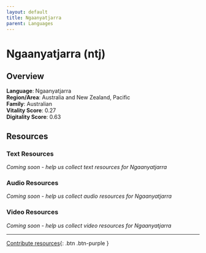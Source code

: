 ```yaml
---
layout: default
title: Ngaanyatjarra
parent: Languages
---
```


# Ngaanyatjarra (ntj)

## Overview

**Language**: Ngaanyatjarra  
**Region/Area**: Australia and New Zealand, Pacific  
**Family**: Australian  
**Vitality Score**: 0.27  
**Digitality Score**: 0.63  

## Resources

### Text Resources
*Coming soon - help us collect text resources for Ngaanyatjarra*

### Audio Resources
*Coming soon - help us collect audio resources for Ngaanyatjarra*

### Video Resources
*Coming soon - help us collect video resources for Ngaanyatjarra*

---

[Contribute resources](https://fairtrain.github.io/){: .btn .btn-purple }
